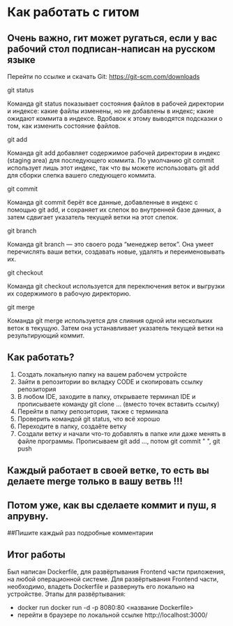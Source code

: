 # Как работать с гитом
## Очень важно, гит может ругаться, если у вас рабочий стол подписан-написан на русском языке
Перейти по ссылке и скачать Git: https://git-scm.com/downloads

git status

Команда git status показывает состояния файлов в рабочей директории и индексе: какие файлы изменены, но не добавлены в индекс; какие ожидают коммита в индексе. Вдобавок к этому выводятся подсказки о том, как изменить состояние файлов.

git add

Команда git add добавляет содержимое рабочей директории в индекс (staging area) для последующего коммита. По умолчанию git commit использует лишь этот индекс, так что вы можете использовать git add для сборки слепка вашего следующего коммита.

git commit

Команда git commit берёт все данные, добавленные в индекс с помощью git add, и сохраняет их слепок во внутренней базе данных, а затем сдвигает указатель текущей ветки на этот слепок.

git branch

Команда git branch — это своего рода “менеджер веток”. Она умеет перечислять ваши ветки, создавать новые, удалять и переименовывать их.

git checkout

Команда git checkout используется для переключения веток и выгрузки их содержимого в рабочую директорию.

git merge

Команда git merge используется для слияния одной или нескольких веток в текущую. Затем она устанавливает указатель текущей ветки на результирующий коммит.

## Как работать?

1. Создать локальную папку на вашем рабочем устройсте
2. Зайти в репозитории во вкладку CODE и скопировать ссылку репозитория
3. В любом IDE, заходите в папку, открываете терминал IDE и прописываете команду git clone ... (вместо точек вставить ссылку)
4. Перейти в папку репозитория, также с терминала
5. Проверить командой git status, что всё хорошо
6. Переходите в папку, создаёте ветку
7. Создали ветку и начали что-то добавлять в папке или даже менять в файле программы. Прописываем git add ..., потом git commit " ", git push 

## Каждый работает в своей ветке, то есть вы делаете merge только в вашу ветвь !!!
## Потом уже, как вы сделаете коммит и пуш, я апрувну. 
##Пишите каждый раз подробные комментарии
## Итог работы
Был написан Dockerfile, для развёртывания Frontend части приложения, на любой операционной системе.
Для развёртывания Frontend части, необходимо, владеть Dockerfile и развернуть его локально на устройстве.
Этапы для развёртывания:
- docker run docker run -d -p 8080:80 <название Dockerfile>
- перейти в браузере по локальной ссылке http://localhost:3000/


